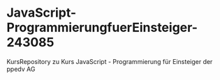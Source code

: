 # JavaScript-ProgrammierungfuerEinsteiger-243085
KursRepository zu Kurs JavaScript - Programmierung für Einsteiger der ppedv AG
